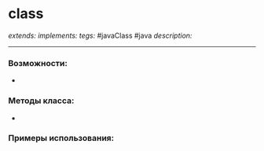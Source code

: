 # class 
*extends:*
*implements:*
*tegs:* #javaClass #java
*description:*

---
### Возможности:
- 
### Методы класса:
- 
### Примеры использования:
